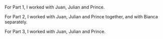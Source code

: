 For Part 1, I worked with Juan, Julian and Prince.

For Part 2, I worked with Juan, Julian and Prince together, and with Bianca separately.

For Part 3, I worked with Juan, Julian and Prince.
